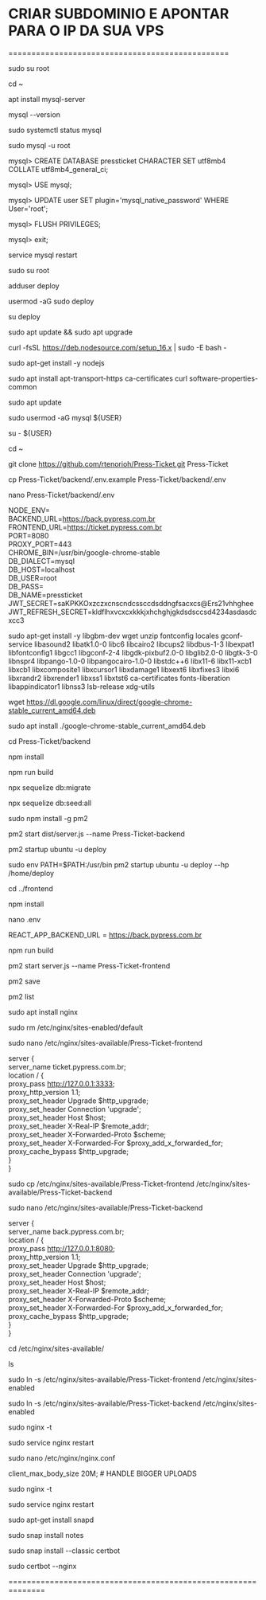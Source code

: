 # CRIAR SUBDOMINIO E APONTAR PARA O IP DA SUA VPS

================================================

sudo su root

cd ~

apt install mysql-server

mysql --version

sudo systemctl status mysql

sudo mysql -u root

mysql> CREATE DATABASE pressticket CHARACTER SET utf8mb4 COLLATE utf8mb4_general_ci;

mysql> USE mysql;

mysql> UPDATE user SET plugin='mysql_native_password' WHERE User='root';

mysql> FLUSH PRIVILEGES;

mysql> exit;

service mysql restart

sudo su root

adduser deploy

usermod -aG sudo deploy

su deploy

sudo apt update && sudo apt upgrade

curl -fsSL https://deb.nodesource.com/setup_16.x | sudo -E bash -

sudo apt-get install -y nodejs

sudo apt install apt-transport-https ca-certificates curl software-properties-common

sudo apt update

sudo usermod -aG mysql ${USER}

su - ${USER}

cd ~

git clone https://github.com/rtenorioh/Press-Ticket.git Press-Ticket

cp Press-Ticket/backend/.env.example Press-Ticket/backend/.env

nano Press-Ticket/backend/.env

NODE_ENV=  
BACKEND_URL=https://back.pypress.com.br  
FRONTEND_URL=https://ticket.pypress.com.br  
PORT=8080  
PROXY_PORT=443  
CHROME_BIN=/usr/bin/google-chrome-stable  
DB_DIALECT=mysql  
DB_HOST=localhost  
DB_USER=root  
DB_PASS=  
DB_NAME=pressticket  
JWT_SECRET=saKPKKOxzczxcnscndcssccdsddngfsacxcs@Ers21vhhghee  
JWT_REFRESH_SECRET=kldflhxvcxcxkkkjxhchghjgkdsdsccsd4234asdasdcxcc3  

sudo apt-get install -y libgbm-dev wget unzip fontconfig locales gconf-service libasound2 libatk1.0-0 libc6 libcairo2 libcups2 libdbus-1-3 libexpat1 libfontconfig1 libgcc1 libgconf-2-4 libgdk-pixbuf2.0-0 libglib2.0-0 libgtk-3-0 libnspr4 libpango-1.0-0 libpangocairo-1.0-0 libstdc++6 libx11-6 libx11-xcb1 libxcb1 libxcomposite1 libxcursor1 libxdamage1 libxext6 libxfixes3 libxi6 libxrandr2 libxrender1 libxss1 libxtst6 ca-certificates fonts-liberation libappindicator1 libnss3 lsb-release xdg-utils

wget https://dl.google.com/linux/direct/google-chrome-stable_current_amd64.deb

sudo apt install ./google-chrome-stable_current_amd64.deb

cd Press-Ticket/backend

npm install

npm run build

npx sequelize db:migrate

npx sequelize db:seed:all

sudo npm install -g pm2

pm2 start dist/server.js --name Press-Ticket-backend

pm2 startup ubuntu -u deploy

sudo env PATH=$PATH:/usr/bin pm2 startup ubuntu -u deploy --hp /home/deploy

cd ../frontend

npm install

nano .env

REACT_APP_BACKEND_URL = https://back.pypress.com.br

npm run build

pm2 start server.js --name Press-Ticket-frontend

pm2 save

pm2 list

sudo apt install nginx

sudo rm /etc/nginx/sites-enabled/default

sudo nano /etc/nginx/sites-available/Press-Ticket-frontend

server {  
  server_name ticket.pypress.com.br;  
  location / {  
    proxy_pass http://127.0.0.1:3333;  
    proxy_http_version 1.1;  
    proxy_set_header Upgrade $http_upgrade;  
    proxy_set_header Connection 'upgrade';  
    proxy_set_header Host $host;  
    proxy_set_header X-Real-IP $remote_addr;  
    proxy_set_header X-Forwarded-Proto $scheme;  
    proxy_set_header X-Forwarded-For $proxy_add_x_forwarded_for;  
    proxy_cache_bypass $http_upgrade;  
  }  
}  

sudo cp /etc/nginx/sites-available/Press-Ticket-frontend /etc/nginx/sites-available/Press-Ticket-backend

sudo nano /etc/nginx/sites-available/Press-Ticket-backend

server {  
  server_name back.pypress.com.br;  
  location / {  
    proxy_pass http://127.0.0.1:8080;  
    proxy_http_version 1.1;  
    proxy_set_header Upgrade $http_upgrade;  
    proxy_set_header Connection 'upgrade';  
    proxy_set_header Host $host;  
    proxy_set_header X-Real-IP $remote_addr;  
    proxy_set_header X-Forwarded-Proto $scheme;  
    proxy_set_header X-Forwarded-For $proxy_add_x_forwarded_for;  
    proxy_cache_bypass $http_upgrade;  
  }  
}  
  
cd /etc/nginx/sites-available/

ls

sudo ln -s /etc/nginx/sites-available/Press-Ticket-frontend /etc/nginx/sites-enabled

sudo ln -s /etc/nginx/sites-available/Press-Ticket-backend /etc/nginx/sites-enabled

sudo nginx -t

sudo service nginx restart

sudo nano /etc/nginx/nginx.conf

client_max_body_size 20M; # HANDLE BIGGER UPLOADS
 
sudo nginx -t

sudo service nginx restart

sudo apt-get install snapd

sudo snap install notes

sudo snap install --classic certbot

sudo certbot --nginx

==============================================================